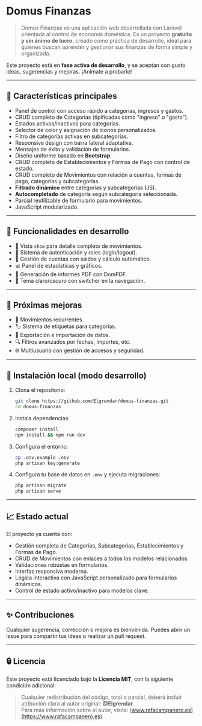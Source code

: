 # Domus Finanzas

> Domus Finanzas es una aplicación web desarrollada con Laravel orientada al control de economía doméstica. Es un proyecto **gratuito y sin ánimo de lucro**, creado como práctica de desarrollo, ideal para quienes buscan aprender y gestionar sus finanzas de forma simple y organizada.

Este proyecto está en **fase activa de desarrollo**, y se aceptan con gusto ideas, sugerencias y mejoras. ¡Anímate a probarlo!

---

## 🌟 Características principales

- Panel de control con acceso rápido a categorías, ingresos y gastos.
- CRUD completo de Categorías (tipificadas como "ingreso" o "gasto").
- Estados activos/inactivos para categorías.
- Selector de color y asignación de iconos personalizados.
- Filtro de categorías activas en subcategorías.
- Responsive design con barra lateral adaptativa.
- Mensajes de éxito y validación de formularios.
- Diseño uniforme basado en **Bootstrap**.
- CRUD completo de Establecimientos y Formas de Pago con control de estado.
- CRUD completo de Movimientos con relación a cuentas, formas de pago, categorías y subcategorías.
- **Filtrado dinámico** entre categorías y subcategorías (JS).
- **Autocompletado** de categoría según subcategoría seleccionada.
- Parcial reutilizable de formulario para movimientos.
- JavaScript modularizado.

---

## 🧪 Funcionalidades en desarrollo

- 📄 Vista `show` para detalle completo de movimientos.
- 🔐 Sistema de autenticación y roles (login/logout).
- 🧮 Gestión de cuentas con saldos y cálculo automático.
- 📊 Panel de estadísticas y gráficos.
- 🧾 Generación de informes PDF con DomPDF.
- 🎨 Tema claro/oscuro con switcher en la navegación.

---

## 🔮 Próximas mejoras

- 🔁 Movimientos recurrentes.
- 🏷️ Sistema de etiquetas para categorías.
- 📂 Exportación e importación de datos.
- 🔍 Filtros avanzados por fechas, importes, etc.
- 🌐 Multiusuario con gestión de accesos y seguridad.

---

## 🚀 Instalación local (modo desarrollo)

1. Clona el repositorio:

   ```bash
   git clone https://github.com/Elgrendar/domus-finanzas.git
   cd domus-finanzas
   ```

2. Instala dependencias:

   ```bash
   composer install
   npm install && npm run dev
   ```

3. Configura el entorno:

   ```bash
   cp .env.example .env
   php artisan key:generate
   ```

4. Configura tu base de datos en `.env` y ejecuta migraciones:

   ```bash
   php artisan migrate
   php artisan serve
   ```

---

## 📈 Estado actual

El proyecto ya cuenta con:

- Gestión completa de Categorías, Subcategorías, Establecimientos y Formas de Pago.
- CRUD de Movimientos con enlaces a todos los modelos relacionados.
- Validaciones robustas en formularios.
- Interfaz responsiva moderna.
- Lógica interactiva con JavaScript personalizado para formularios dinámicos.
- Control de estado activo/inactivo para modelos clave.

---

## ✨ Contribuciones

Cualquier sugerencia, corrección o mejora es bienvenida. Puedes abrir un issue para compartir tus ideas o realizar un pull request.

---

## 🔒 Licencia

Este proyecto está licenciado bajo la **Licencia MIT**, con la siguiente condición adicional:

> Cualquier redistribución del código, total o parcial, deberá incluir atribución clara al autor original: **@Elgrendar**.  
> Para más información sobre el autor, visita: [www.rafacampanero.es](https://www.rafacampanero.es)
